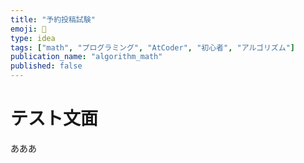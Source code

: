 ```yaml
---
title: "予約投稿試験"
emoji: 🧮
type: idea
tags: ["math", "プログラミング", "AtCoder", "初心者", "アルゴリズム"]
publication_name: "algorithm_math"
published: false
---
```


# テスト文面
あああ
